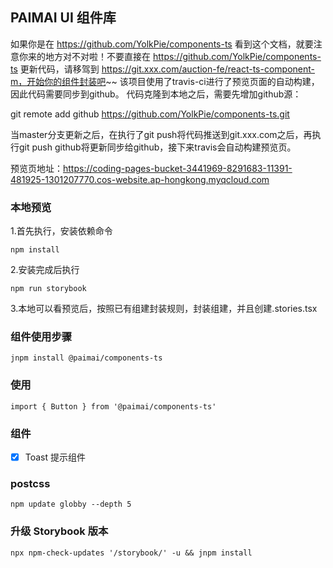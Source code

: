 ## PAIMAI UI 组件库
如果你是在 https://github.com/YolkPie/components-ts 看到这个文档，就要注意你来的地方对不对啦！不要直接在 https://github.com/YolkPie/components-ts 更新代码，请移驾到 https://git.xxx.com/auction-fe/react-ts-component-m，开始你的组件封装吧~~
该项目使用了travis-ci进行了预览页面的自动构建，因此代码需要同步到github。
代码克隆到本地之后，需要先增加github源：

git remote add github https://github.com/YolkPie/components-ts.git

当master分支更新之后，在执行了git push将代码推送到git.xxx.com之后，再执行git push github将更新同步给github，接下来travis会自动构建预览页。

预览页地址：https://coding-pages-bucket-3441969-8291683-11391-481925-1301207770.cos-website.ap-hongkong.myqcloud.com

### 本地预览

1.首先执行，安装依赖命令
```
npm install 
```
2.安装完成后执行

 ```
 npm run storybook
 ```

3.本地可以看预览后，按照已有组建封装规则，封装组建，并且创建.stories.tsx

### 组件使用步骤
```
jnpm install @paimai/components-ts
```

### 使用

```
import { Button } from '@paimai/components-ts'
```

### 组件

- [x] Toast 提示组件




### postcss

```
npm update globby --depth 5
```

### 升级 Storybook 版本

```
npx npm-check-updates '/storybook/' -u && jnpm install
```
